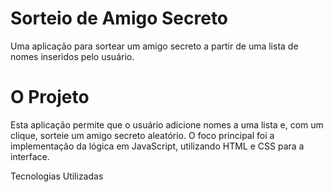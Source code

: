 <h1>Sorteio de Amigo Secreto</h1>
Uma aplicação para sortear um amigo secreto a partir de uma lista de nomes inseridos pelo usuário.

<h1>O Projeto</h1>
Esta aplicação permite que o usuário adicione nomes a uma lista e, com um clique, sorteie um amigo secreto aleatório.
O foco principal foi a implementação da lógica em JavaScript, utilizando HTML e CSS para a interface.

Tecnologias Utilizadas
